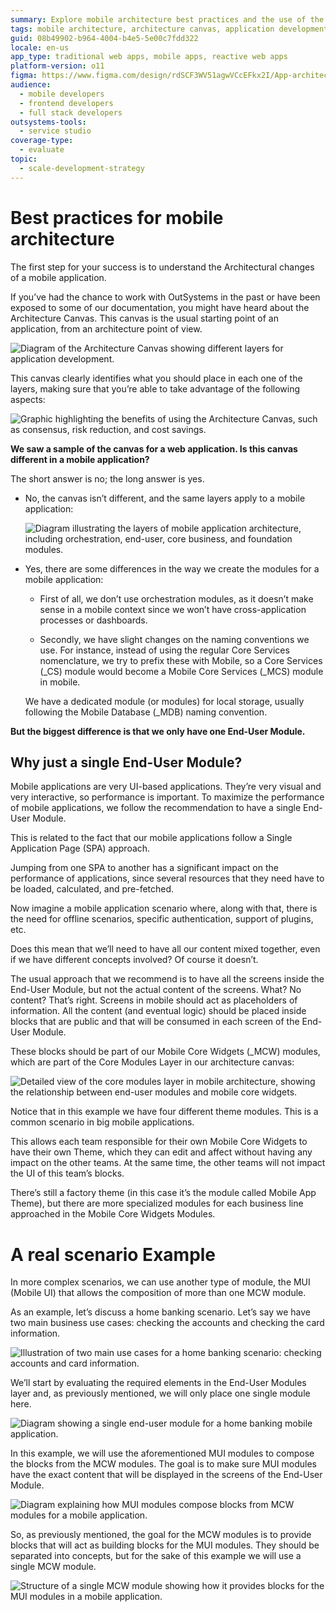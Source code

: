 ```yaml
---
summary: Explore mobile architecture best practices and the use of the Architecture Canvas in OutSystems 11 (O11) for streamlined application development.
tags: mobile architecture, architecture canvas, application development, best practices, module design
guid: 08b49902-b964-4004-b4e5-5e00c7fdd322
locale: en-us
app_type: traditional web apps, mobile apps, reactive web apps
platform-version: o11
figma: https://www.figma.com/design/rdSCF3WV51agwVCcEFkx2I/App-architecture?node-id=12-4&t=7oBKT8XjBwOX3wkQ-1
audience:
  - mobile developers
  - frontend developers
  - full stack developers
outsystems-tools:
  - service studio
coverage-type:
  - evaluate
topic:
  - scale-development-strategy
---
```


# Best practices for mobile architecture

The first step for your success is to understand the Architectural changes of a mobile application.

If you’ve had the chance to work with OutSystems in the past or have been exposed to some of our documentation, you might have heard about the Architecture Canvas. This canvas is the usual starting point of an application, from an architecture point of view.

![Diagram of the Architecture Canvas showing different layers for application development.](images/how_to_build_mobile_app_0.png "Architecture Canvas Overview")

This canvas clearly identifies what you should place in each one of the layers, making sure that you’re able to take advantage of the following aspects:

![Graphic highlighting the benefits of using the Architecture Canvas, such as consensus, risk reduction, and cost savings.](images/how_to_build_mobile_app_1.png "Architecture Canvas Benefits")

**We saw a sample of the canvas for a web application. Is this canvas different in a mobile application?**

The short answer is no; the long answer is yes.

* No, the canvas isn’t different, and the same layers apply to a mobile application:

    ![Diagram illustrating the layers of mobile application architecture, including orchestration, end-user, core business, and foundation modules.](images/how_to_build_mobile_app_2.png "Mobile Application Architecture Layers")


* Yes, there are some differences in the way we create the modules for a mobile application:
    
    * First of all, we don’t use orchestration modules, as it doesn’t make sense in a mobile context since we won’t have cross-application processes or dashboards.
    
    * Secondly, we have slight changes on the naming conventions we use. For instance, instead of using the regular Core Services nomenclature, we try to prefix these with Mobile, so a Core Services (_CS) module would become a Mobile Core Services (_MCS) module in mobile.
    
    We have a dedicated module (or modules) for local storage, usually following the Mobile Database (_MDB) naming convention.

**But the biggest difference is that we only have one End-User Module.**

## Why just a single End-User Module?

Mobile applications are very UI-based applications. They’re very visual and very interactive, so performance is important. To maximize the performance of mobile applications, we follow the recommendation to have a single End-User Module.

This is related to the fact that our mobile applications follow a Single Application Page (SPA) approach.

Jumping from one SPA to another has a significant impact on the performance of applications, since several resources that they need have to be loaded, calculated, and pre-fetched.

Now imagine a mobile application scenario where, along with that, there is the need for offline scenarios, specific authentication, support of plugins, etc.

Does this mean that we’ll need to have all our content mixed together, even if we have different concepts involved? Of course it doesn’t.

The usual approach that we recommend is to have all the screens inside the End-User Module, but not the actual content of the screens. What? No content? That’s right. Screens in mobile should act as placeholders of information. All the content (and eventual logic) should be placed inside blocks that are public and that will be consumed in each screen of the End-User Module.

These blocks should be part of our Mobile Core Widgets (_MCW) modules, which are part of the Core Modules Layer in our architecture canvas:

![Detailed view of the core modules layer in mobile architecture, showing the relationship between end-user modules and mobile core widgets.](images/how_to_build_mobile_app_3.png "Core Modules in Mobile Architecture")

Notice that in this example we have four different theme modules. This is a common scenario in big mobile applications.

This allows each team responsible for their own Mobile Core Widgets to have their own Theme, which they can edit and affect without having any impact on the other teams. At the same time, the other teams will not impact the UI of this team’s blocks.

There’s still a factory theme (in this case it’s the module called Mobile App Theme), but there are more specialized modules for each business line approached in the Mobile Core Widgets Modules.


# A real scenario Example

In more complex scenarios, we can use another type of module, the MUI (Mobile UI) that allows the composition of more than one MCW module.

As an example, let’s discuss a home banking scenario. Let’s say we have two main business use cases: checking the accounts and checking the card information.

![Illustration of two main use cases for a home banking scenario: checking accounts and card information.](images/how_to_build_mobile_app_4.png "Home Banking Use Cases")

We’ll start by evaluating the required elements in the End-User Modules layer and, as previously mentioned, we will only place one single module here.

![Diagram showing a single end-user module for a home banking mobile application.](images/how_to_build_mobile_app_5.png "End-User Module for Home Banking")

In this example, we will use the aforementioned MUI modules to compose the blocks from the MCW modules. The goal is to make sure MUI modules have the exact content that will be displayed in the screens of the End-User Module.

![Diagram explaining how MUI modules compose blocks from MCW modules for a mobile application.](images/how_to_build_mobile_app_6.png "Composition of MUI Modules")

So, as previously mentioned, the goal for the MCW modules is to provide blocks that will act as building blocks for the MUI modules. They should be separated into concepts, but for the sake of this example we will use a single MCW module.

![Structure of a single MCW module showing how it provides blocks for the MUI modules in a mobile application.](images/how_to_build_mobile_app_7.png "MCW Module Structure")

